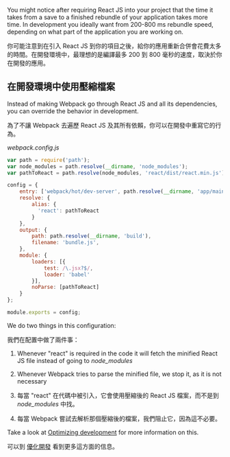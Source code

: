 ﻿You might notice after requiring React JS into your project that the time it takes from a save to a finished rebundle of your application takes more time. In development you ideally want from 200-800 ms rebundle speed, depending on what part of the application you are working on.

你可能注意到在引入 React JS 到你的項目之後，給你的應用重新合併會花費太多的時間。在開發環境中，最理想的是編譯最多 200 到 800 毫秒的速度，取決於你在開發的應用。

## 在開發環境中使用壓縮檔案

Instead of making Webpack go through React JS and all its dependencies, you can override the behavior in development.

為了不讓 Webpack 去遍歷 React JS 及其所有依賴，你可以在開發中重寫它的行為。

*webpack.config.js*
```javascript
var path = require('path');
var node_modules = path.resolve(__dirname, 'node_modules');
var pathToReact = path.resolve(node_modules, 'react/dist/react.min.js');

config = {
    entry: ['webpack/hot/dev-server', path.resolve(__dirname, 'app/main.js')],
    resolve: {
	    alias: {
	      'react': pathToReact
	    }
	},
    output: {
        path: path.resolve(__dirname, 'build'),
        filename: 'bundle.js',
    },
    module: {
    	loaders: [{
    		test: /\.jsx?$/,
    		loader: 'babel'
    	}],
    	noParse: [pathToReact]
    }
};

module.exports = config;
```

We do two things in this configuration:

我們在配置中做了兩件事：

1. Whenever "react" is required in the code it will fetch the minified React JS file instead of going to *node_modules*

2. Whenever Webpack tries to parse the minified file, we stop it, as it is not necessary



1. 每當 "react" 在代碼中被引入，它會使用壓縮後的 React JS 檔案，而不是到 *node_modules* 中找。
2. 每當 Webpack 嘗試去解析那個壓縮後的檔案，我們阻止它，因為這不必要。

Take a look at [Optimizing development](Optimizing-development) for more information on this.

可以到 [優化開發](Optimizing-development) 看到更多這方面的信息。
